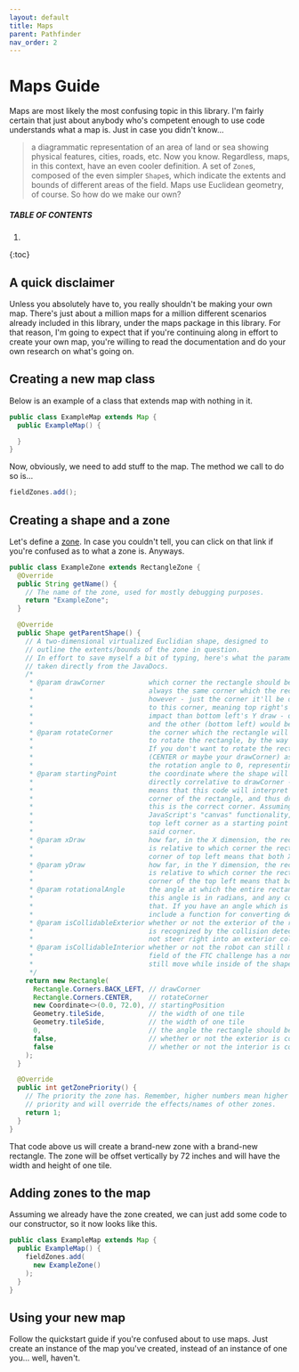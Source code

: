 ```yaml
---
layout: default
title: Maps
parent: Pathfinder
nav_order: 2
---
```


# Maps Guide
Maps are most likely the most confusing topic in this library. I'm fairly certain that just about
anybody who's competent enough to use code understands what a map is. Just in case you didn't know...
> a diagrammatic representation of an area of land or sea showing physical features, cities, roads, etc.
Now you know. Regardless, maps, in this context, have an even cooler definition.
> A set of `Zone`s, composed of the even simpler `Shape`s, which indicate the extents and bounds of 
> different areas of the field.
Maps use Euclidean geometry, of course. So how do we make our own?

##### TABLE OF CONTENTS
1. 
{:toc}

## A quick disclaimer
Unless you absolutely have to, you really shouldn't be making your own map. There's just about a million
maps for a million different scenarios already included in this library, under the maps package in this
library. For that reason, I'm going to expect that if you're continuing along in effort to create your own
map, you're willing to read the documentation and do your own research on what's going on.

## Creating a new map class
Below is an example of a class that extends map with nothing in it.
```java
public class ExampleMap extends Map {
  public ExampleMap() {

  }
}
```
Now, obviously, we need to add stuff to the map. The method we call to do so is...
```java
fieldZones.add();
```

## Creating a shape and a zone
Let's define a [zone](https://github.com/Rumblebots/UltimateGoal/blob/master/TeamCode/src/main/java/org/_11253/lib/odometry/fieldMapping/zones/Zone.java).
In case you couldn't tell, you can click on that link if you're confused as to what a zone is. Anyways.
```java
public class ExampleZone extends RectangleZone {
  @Override
  public String getName() {
    // The name of the zone, used for mostly debugging purposes. 
    return "ExampleZone";
  }

  @Override
  public Shape getParentShape() {
    // A two-dimensional virtualized Euclidian shape, designed to
    // outline the extents/bounds of the zone in question.
    // In effort to save myself a bit of typing, here's what the parameters mean,
    // taken directly from the JavaDocs.
    /*
     * @param drawCorner           which corner the rectangle should be drawn from. This is NOT
     *                             always the same corner which the rectangle will be rotated from,
     *                             however - just the corner it'll be drawn from. X and Y are relative
     *                             to this corner, meaning top right's Y draw would have a different
     *                             impact than bottom left's Y draw - one (top right) would be negative,
     *                             and the other (bottom left) would be positive.
     * @param rotateCorner         the corner which the rectangle will be rotated from. You don't need
     *                             to rotate the rectangle, by the way - it's an entirely optional step.
     *                             If you don't want to rotate the rectangle, you can use any corner
     *                             (CENTER or maybe your drawCorner) as the corner of rotation, and set
     *                             the rotation angle to 0, representing a net change of zero rotation.
     * @param startingPoint        the coordinate where the shape will be drawn from. This point is
     *                             directly correlative to drawCorner - having a drawCorner of top right
     *                             means that this code will interpret the starting point as the top right
     *                             corner of the rectangle, and thus draw the rectangle as so. Make sure that
     *                             this is the correct corner. Assuming you're familiar with something such as
     *                             JavaScript's "canvas" functionality, you will (most often) want to use the
     *                             top left corner as a starting point and figure out the coordinate of
     *                             said corner.
     * @param xDraw                how far, in the X dimension, the rectangle should be drawn. Note that this
     *                             is relative to which corner the rectangle is being drawn from. Having a draw
     *                             corner of top left means that both X and Y draws are negative.
     * @param yDraw                how far, in the Y dimension, the rectangle should be drawn. Note that this
     *                             is relative to which corner the rectangle is being drawn from. Having a draw
     *                             corner of the top left means that both X and Y draws are negative.
     * @param rotationalAngle      the angle at which the entire rectangle should be rotate from. I believe that
     *                             this angle is in radians, and any code you write using this angle should reflect
     *                             that. If you have an angle which is in degrees, Java's native math class should
     *                             include a function for converting degrees to radians.
     * @param isCollidableExterior whether or not the exterior of the rectangle is collidable. A collidable shape
     *                             is recognized by the collision detection system, and the robot will intentionally
     *                             not steer right into an exterior collidable object.
     * @param isCollidableInterior whether or not the robot can still move while inside a shape. For example, the main
     *                             field of the FTC challenge has a non-collidable interior, meaning the robot can
     *                             still move while inside of the shape / zone.
     */
    return new Rectangle(
      Rectangle.Corners.BACK_LEFT, // drawCorner 
      Rectangle.Corners.CENTER,    // rotateCorner 
      new Coordinate<>(0.0, 72.0), // startingPosition
      Geometry.tileSide,           // the width of one tile 
      Geometry.tileSide,           // the width of one tile 
      0,                           // the angle the rectangle should be rotated at 
      false,                       // whether or not the exterior is collidable 
      false                        // whether or not the interior is collidable 
    );
  }

  @Override
  public int getZonePriority() {
    // The priority the zone has. Remember, higher numbers mean higher
    // priority and will override the effects/names of other zones. 
    return 1;
  }
}
```
That code above us will create a brand-new zone with a brand-new rectangle. The zone will be offset
vertically by 72 inches and will have the width and height of one tile.

## Adding zones to the map
Assuming we already have the zone created, we can just add some code to our constructor, so it now
looks like this.
```java
public class ExampleMap extends Map {
  public ExampleMap() {
    fieldZones.add(
      new ExampleZone()
    );
  }
}
```

## Using your new map
Follow the quickstart guide if you're confused about to use maps. Just create an instance of the map
you've created, instead of an instance of one you... well, haven't.